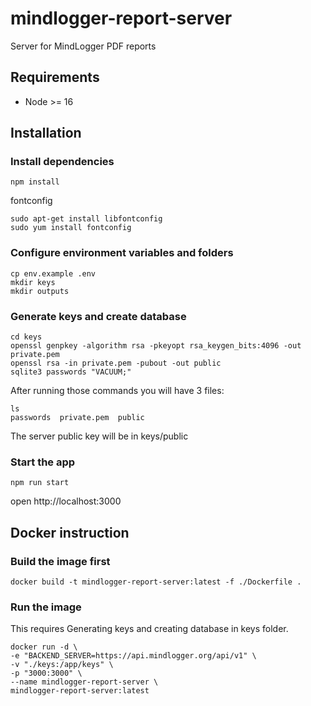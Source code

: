 # mindlogger-report-server
Server for MindLogger PDF reports

## Requirements
- Node >= 16

## Installation

### Install dependencies
```
npm install
```
fontconfig
```
sudo apt-get install libfontconfig
sudo yum install fontconfig
```

### Configure environment variables and folders
```
cp env.example .env
mkdir keys
mkdir outputs
```

### Generate keys and create database
```
cd keys
openssl genpkey -algorithm rsa -pkeyopt rsa_keygen_bits:4096 -out private.pem
openssl rsa -in private.pem -pubout -out public
sqlite3 passwords "VACUUM;"
```
After running those commands you will have 3 files:
```
ls
passwords  private.pem	public
```
The server public key will be in keys/public

### Start the app
```
npm run start
```
open http://localhost:3000

## Docker instruction

### Build the image first
```
docker build -t mindlogger-report-server:latest -f ./Dockerfile .
```

### Run the image
This requires Generating keys and creating database in keys folder.
```
docker run -d \
-e "BACKEND_SERVER=https://api.mindlogger.org/api/v1" \
-v "./keys:/app/keys" \
-p "3000:3000" \
--name mindlogger-report-server \
mindlogger-report-server:latest
```
